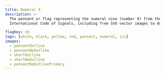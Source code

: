 ```yaml
---
title: Numeral 9
description: >-
  The pennant or flag representing the numeral nine (number 9) from the
  International Code of Signals, including free SVG vector images to download.

flagKey: n9
tags: [white, black, yellow, red, pennant, numeral, ics]
images:
  - pennantOutline
  - pennantNoOutline
  - shortOutline
  - shortNoOutline
  - pennantNoOutlinePrimary
---
```

